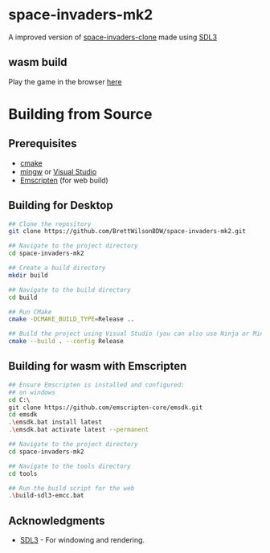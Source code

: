 # space-invaders-mk2

A improved version of [space-invaders-clone](https://github.com/BrettWilsonBDW/space-invaders-clone) made using [SDL3](https://www.libsdl.org/)

## wasm build

Play the game in the browser [here](https://brettwilsonbdw.github.io/space-invaders-mk2/)

# Building from Source

## Prerequisites
- [cmake](https://cmake.org/)
- [mingw](https://sourceforge.net/projects/mingw-w64/files/Toolchains%20targetting%20Win64/Personal%20Builds/mingw-builds/8.1.0/threads-posix/seh/) or [Visual Studio](https://visualstudio.microsoft.com/)
- [Emscripten](https://github.com/emscripten-core/emsdk) (for web build)

## Building for Desktop

```bash
## Clone the repository
git clone https://github.com/BrettWilsonBDW/space-invaders-mk2.git

## Navigate to the project directory
cd space-invaders-mk2

## Create a build directory
mkdir build

## Navigate to the build directory
cd build

## Run CMake
cmake -DCMAKE_BUILD_TYPE=Release ..

## Build the project using Visual Studio (you can also use Ninja or MinGW)
cmake --build . --config Release
```
## Building for wasm with Emscripten

```bash
## Ensure Emscripten is installed and configured:
## on windows
cd C:\
git clone https://github.com/emscripten-core/emsdk.git
cd emsdk
.\emsdk.bat install latest
.\emsdk.bat activate latest --permanent

## Navigate to the project directory
cd space-invaders-mk2

## Navigate to the tools directory
cd tools

## Run the build script for the web
.\build-sdl3-emcc.bat
```

## Acknowledgments

- [SDL3](https://www.libsdl.org/) - For windowing and rendering.